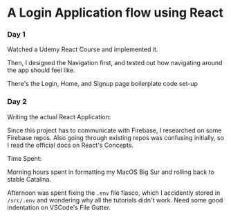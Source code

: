 # A Login Application flow using React

### Day 1
Watched a Udemy React Course and implemented it.

Then, I designed the Navigation first, and tested out how navigating around the app should feel like.

There's the Login, Home, and Signup page boilerplate code set-up

### Day 2

Writing the actual React Application:

Since this project has to communicate with Firebase, I researched on some Firebase repos. Also going through existing repos was confusing initially, so I read the official docs on React's Concepts.

Time Spent:

Morning hours spent in formatting my MacOS Big Sur and rolling back to stable Catalina.

Afternoon was spent fixing the `.env` file fiasco, which I accidently stored in `/src/.env` and wondering why all the tutorials didn't work. Need some good indentation on VSCode's File Gutter.

